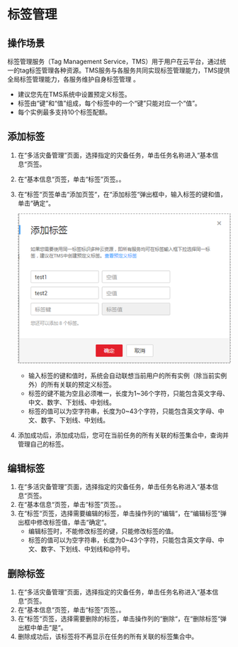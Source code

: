 # 标签管理<a name="drs_disaster_tag"></a>

## 操作场景<a name="section546965513717"></a>

标签管理服务（Tag Management Service，TMS）用于用户在云平台，通过统一的tag标签管理各种资源。TMS服务与各服务共同实现标签管理能力，TMS提供全局标签管理能力，各服务维护自身标签管理 。

-   建议您先在TMS系统中设置预定义标签。
-   标签由“键”和“值”组成，每个标签中的一个“键”只能对应一个“值”。
-   每个实例最多支持10个标签配额。

## 添加标签<a name="section1895751541018"></a>

1.  在“多活灾备管理”页面，选择指定的灾备任务，单击任务名称进入“基本信息“页签。
2.  在“基本信息“页签，单击“标签”页签。。
3.  在“标签“页签单击“添加页签“，在“添加标签“弹出框中，输入标签的键和值，单击“确定“。

    ![](figures/添加标签-zh.png)

    -   输入标签的键和值时，系统会自动联想当前用户的所有实例（除当前实例外）的所有关联的预定义标签。
    -   标签的键不能为空且必须唯一，长度为1\~36个字符，只能包含英文字母、中文、数字、下划线、中划线。
    -   标签的值可以为空字符串，长度为0\~43个字符，只能包含英文字母、中文、数字、下划线、中划线。

4.  添加成功后，添加成功后，您可在当前任务的所有关联的标签集合中，查询并管理自己的标签。

## 编辑标签<a name="section16959151514100"></a>

1.  在“多活灾备管理”页面，选择指定的灾备任务，单击任务名称进入“基本信息“页签。
2.  在“基本信息“页签，单击“标签”页签。。
3.  在“标签“页签，选择需要编辑的标签，单击操作列的“编辑“，在“编辑标签“弹出框中修改标签值，单击“确定“。
    -   编辑标签时，不能修改标签的键，只能修改标签的值。
    -   标签的值可以为空字符串，长度为0\~43个字符，只能包含英文字母、中文、数字、下划线、中划线和@符号。


## 删除标签<a name="section189601515141014"></a>

1.  在“多活灾备管理”页面，选择指定的灾备任务，单击任务名称进入“基本信息“页签。
2.  在“基本信息“页签，单击“标签”页签。。
3.  在“标签“页签，选择需要删除的标签，单击操作列的“删除“，在“删除标签“弹出框中单击“是“。
4.  删除成功后，该标签将不再显示在任务的所有关联的标签集合中。

